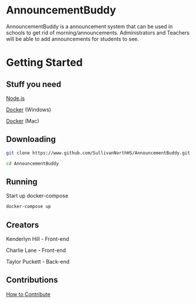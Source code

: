 # AnnouncementBuddy
AnnouncementBuddy is a announcement system that can be used in schools to get rid of morning/announcements. Administrators and Teachers will be able to add announcements for students to see. 

# Getting Started

## Stuff you need
[Node.js](https://nodejs.org/en/)

[Docker](https://www.docker.com/docker-windows) (Windows)

[Docker](https://www.docker.com/docker-mac) (Mac)

## Downloading
```bash
git clone https://www.github.com/SullivanNorthHS/AnnouncementBuddy.git
```
```bash
cd AnnouncementBuddy
```
## Running
Start up docker-compose
```bash
docker-compose up
```

## Creators
Kenderlyn Hill - Front-end

Charlie Lane - Front-end

Taylor Puckett - Back-end

## Contributions
[How to Contribute](CONTRIBUTE.md)
